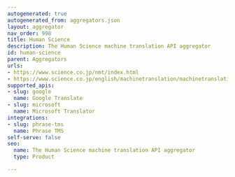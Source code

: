 ```yaml
---
autogenerated: true
autogenerated_from: aggregators.json
layout: aggregator
nav_order: 998
title: Human Science
description: The Human Science machine translation API aggregator
id: human-science
parent: Aggregators
urls:
- https://www.science.co.jp/nmt/index.html
- https://www.science.co.jp/english/machinetranslation/machinetranslation.html
supported_apis:
- slug: google
  name: Google Translate
- slug: microsoft
  name: Microsoft Translator
integrations:
- slug: phrase-tms
  name: Phrase TMS
self-serve: false
seo:
  name: The Human Science machine translation API aggregator
  type: Product

---
```


